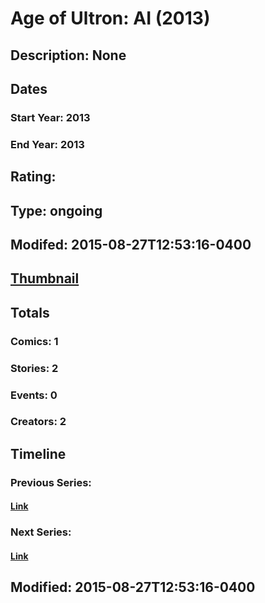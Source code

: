 # Age of Ultron: AI (2013)
## Description: None
## Dates
### Start Year: 2013
### End Year: 2013
## Rating: 
## Type: ongoing
## Modifed: 2015-08-27T12:53:16-0400
## [Thumbnail](http://i.annihil.us/u/prod/marvel/i/mg/c/e0/5384f3bcb86ef.jpg)
## Totals
### Comics: 1
### Stories: 2
### Events: 0
### Creators: 2
## Timeline
### Previous Series: 
#### [Link]()
### Next Series: 
#### [Link]()
## Modified: 2015-08-27T12:53:16-0400